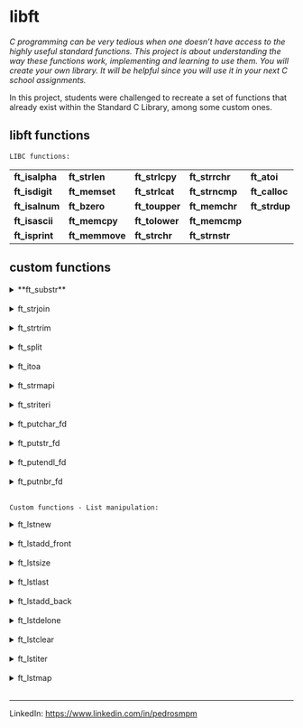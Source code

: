 # libft

*C programming can be very tedious when one doesn’t have access to the highly useful
standard functions. This project is about understanding the way these functions work,
implementing and learning to use them. You will create your own library. It will be
helpful since you will use it in your next C school assignments.*

In this project, students were challenged to recreate a set of functions that already exist within the Standard C Library, among some custom ones.

## libft functions

`LIBC functions:`

|                |                |                |                |               |
|----------------|----------------|----------------|----------------|---------------|
| **ft_isalpha** | **ft_strlen**  | **ft_strlcpy** | **ft_strrchr** | **ft_atoi**   |
| **ft_isdigit** | **ft_memset**  | **ft_strlcat** | **ft_strncmp** | **ft_calloc** |
| **ft_isalnum** | **ft_bzero**   | **ft_toupper** | **ft_memchr**  | **ft_strdup** |
| **ft_isascii** | **ft_memcpy**  | **ft_tolower** | **ft_memcmp**  |               |
| **ft_isprint** | **ft_memmove** | **ft_strchr**  | **ft_strnstr** |               |


## custom functions

<details>
<summary> **ft_substr** </summary>

**char *ft_substr(char const *s, unsigned int start,
size_t len)**

Allocates with malloc and returns a substring
from the string ’s’.
The substring begins at index ’start’ and is of
maximum size ’len’.

</details>
<br>

<details>
<summary> ft_strjoin </summary>

char *ft_strjoin(char const *s1, char const *s2);

Allocates with malloc and returns a new
string, which is the result of the concatenation
of ’s1’ and ’s2’.

</details>
<br>

<details>
<summary> ft_strtrim </summary>

char *ft_strtrim(char const *s1, char const *set);

Allocates malloc and returns a copy of
’s1’ with the characters specified in ’set’ removed
from the beginning and the end of the string.

</details>
<br>

<details>
<summary> ft_split </summary>

char **ft_split(char const *s, char c);

Allocates malloc and returns an array
of strings obtained by splitting ’s’ using the
character ’c’ as a delimiter. The array must end
with a NULL pointer.

</details>
<br>

<details>
<summary> ft_itoa </summary>

char *ft_itoa(int n);

Allocates malloc and returns a string
representing the integer received as an argument.
Negative numbers must be handled.

</details>
<br>

<details>
<summary> ft_strmapi </summary>

char *ft_strmapi(char const *s, char (*f)(unsigned
int, char));

Applies the function ’f’ to each character of the
string ’s’, and passing its index as first argument
to create a new string (with malloc(3)) resulting
from successive applications of ’f’.

</details>
<br>

<details>
<summary> ft_striteri </summary>

void ft_striteri(char *s, void (*f)(unsigned int, char*));

Applies the function ’f’ on each character of
the string passed as argument, passing its index
as first argument. Each character is passed by
address to ’f’ to be modified if necessary.

</details>
<br>

<details>
<summary> ft_putchar_fd </summary>

void ft_putchar_fd(char c, int fd);

Outputs the character ’c’ to the given file
descriptor.

</details>
<br>

<details>
<summary> ft_putstr_fd </summary>

void ft_putstr_fd(char *s, int fd);

Outputs the string ’s’ to the given file
descriptor.

</details>
<br>

<details>
<summary> ft_putendl_fd </summary>

void ft_putendl_fd(char *s, int fd);

Outputs the string ’s’ to the given file descriptor
followed by a newline.

</details>
<br>

<details>
<summary> ft_putnbr_fd </summary>

void ft_putnbr_fd(int n, int fd);

Outputs the integer ’n’ to the given file
descriptor.

</details>
<br>

`Custom functions - List manipulation:`

<details>
<summary> ft_lstnew </summary>

t_list *ft_lstnew(void *content);

Allocates (with malloc(3)) and returns a new node.
The member variable ’content’ is initialized with
the value of the parameter ’content’. The variable
’next’ is initialized to NULL.

</details>
<br>

<details>
<summary> ft_lstadd_front </summary>

void ft_lstadd_front(t_list **lst, t_list *new);

Adds the node ’new’ at the beginning of the list.

</details>
<br>

<details>
<summary> ft_lstsize </summary>

int ft_lstsize(t_list *lst);

Counts the number of nodes in a list.

</details>
<br>

<details>
<summary> ft_lstlast </summary>

t_list *ft_lstlast(t_list *lst);

Returns the last node of the list.

</details>
<br>

<details>
<summary> ft_lstadd_back </summary>

void ft_lstadd_back(t_list **lst, t_list *new);

Adds the node ’new’ at the end of the list.

</details>
<br>

<details>
<summary> ft_lstdelone </summary>

void ft_lstdelone(t_list *lst, void (*del)(void*));

Takes as a parameter a node and frees the memory of
the node’s content using the function ’del’ given
as a parameter and free the node. The memory of
’next’ must not be freed.

</details>
<br>

<details>
<summary> ft_lstclear </summary>

void ft_lstclear(t_list **lst, void (*del)(void*));

Deletes and frees the given node and every
successor of that node, using the function ’del’
and free(3).
Finally, the pointer to the list must be set to
NULL.

</details>
<br>

<details>
<summary> ft_lstiter </summary>

void ft_lstiter(t_list *lst, void (*f)(void *));

Iterates the list ’lst’ and applies the function
’f’ on the content of each node.

</details>
<br>

<details>
<summary> ft_lstmap </summary>

t_list *ft_lstmap(t_list *lst, void *(*f)(void *), void (*del)(void *));

Iterates the list ’lst’ and applies the function
’f’ on the content of each node. Creates a new
list resulting of the successive applications of
the function ’f’. The ’del’ function is used to
delete the content of a node if needed.

</details>
<br>

--------
LinkedIn: https://www.linkedin.com/in/pedrosmpm
